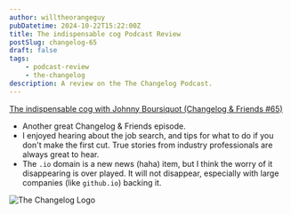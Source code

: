 ```yaml
---
author: willtheorangeguy
pubDatetime: 2024-10-22T15:22:00Z
title: The indispensable cog Podcast Review
postSlug: changelog-65
draft: false
tags:
    - podcast-review
    - the-changelog
description: A review on the The Changelog Podcast.
---
```


[The indispensable cog with Johnny Boursiquot (Changelog & Friends #65)](https://changelog.com/friends/65)

-   Another great Changelog & Friends episode.
-   I enjoyed hearing about the job search, and tips for what to do if you don't make the first cut. True stories from industry professionals are always great to hear.
-   The `.io` domain is a new news (haha) item, but I think the worry of it disappearing is over played. It will not disappear, especially with large companies (like `github.io`)  backing it.

![The Changelog Logo](https://is1-ssl.mzstatic.com/image/thumb/Podcasts123/v4/b5/b1/43/b5b14333-7cbe-123d-c444-0204e5d08102/mza_311421542997449775.png/300x300bb.webp)
